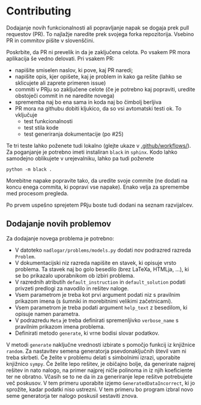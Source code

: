 # Contributing

Dodajanje novih funkcionalnosti ali popravljanje napak se dogaja prek
pull requestov (PR). To najlažje naredite prek svojega forka repozitorija.
Vsebino PR in commitov pišite v slovenščini.

Poskrbite, da PR ni prevelik in da je zaključena celota. Po vsakem PR mora aplikacija še vedno
delovati. Pri vsakem PR:

* napišite smiselen naslov, ki pove, kaj PR naredi;
* napišite opis, kjer opišete, kaj je problem in kako ga rešite (lahko se sklicujete ali zaprete
  primeren issue)
* commiti v PRju so zaključene celote (če je potrebno kaj popraviti, uredite obstoječi commit in
  ne naredite novega)
* sprememba naj bo ena sama in koda naj bo čimbolj berljiva
* PR mora na githubu dobiti kljukico, da so vsi avtomatski testi ok. To vključuje
  - test funkcionalnosti
  - test stila kode
  - test generiranja dokumentacije (po #25)

Te tri teste lahko poženete tudi lokalno (glejte ukaze v [.github/workflows/](.github/workflows/)).
Za poganjanje je potrebno imeti instaliran `black` in `sphinx`. Kodo lahko samodejno oblikujete v
urejevalniku, lahko pa tudi poženete

    python -m black .

Morebitne napake popravite tako, da uredite svoje commite (ne dodati na koncu enega commita, ki
popravi vse napake). Enako velja za spremembe med procesom pregleda.

Po prvem uspešno sprejetem PRju boste tudi dodani na seznam razvijalcev.

## Dodajanje novih problemov

Za dodajanje novega problema je potrebno:

- V datoteko `nadlogar/problems/models.py` dodati nov podrazred razreda `Problem`.
- V dokumentacijski niz razreda napišite en stavek, ki opisuje vrsto problema. Ta stavek naj bo golo besedilo (brez LaTeXa, HTMLja, …), ki se bo prikazalo uporabnikom ob izbiri problema.
- V razrednih atributih `default_instruction` in `default_solution` podati privzeti predlogi za navodilo in rešitev naloge.
- Vsem parametrom je treba kot prvi argument podati niz s pravilnim prikazom imena (s šumniki in morebitnimi velikimi začetnicami).
- Vsem parametrom je treba podati argument `help_text` z besedilom, ki opisuje namen parametra.
- V podrazredu `Meta` je treba definirati spremenljivko `verbose_name` s pravilnim prikazom imena problema.
- Definirati metodo `generate`, ki vrne bodisi slovar podatkov.

V metodi `generate` naključne vrednosti izbirate s pomočjo funkcij iz knjižnice `random`. Za nastavitev semena generatorja psevdonaključnih števil vam ni treba skrbeti. Če želite v problemu delati s simbolnimi izrazi, uporabite knjižnico `sympy`. Če želite lepo rešitev, je običajno bolje, da generirate najprej rešitev in nato nalogo, na primer najprej ničle polinoma in iz njih koeficiente ter ne obratno. Včasih se to ne da in za generiranje lepe rešitve potrebujete več poskusov. V tem primeru uporabite izjemo `GeneratedDataIncorrect`, ki jo sprožite, kadar podatki niso ustrezni. V tem primeru bo program izbral novo seme generatorja ter nalogo poskusil sestaviti znova.
